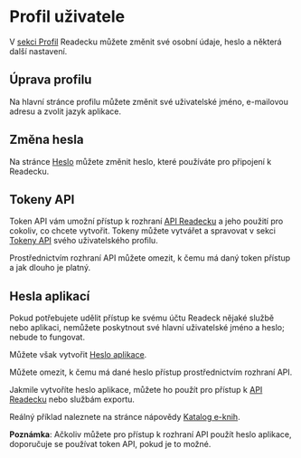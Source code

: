 # Profil uživatele

V [sekci Profil](readeck-instance://profile) Readecku můžete změnit své osobní údaje, heslo a některá další nastavení.

## Úprava profilu

Na hlavní stránce profilu můžete změnit své uživatelské jméno, e-mailovou adresu a zvolit jazyk aplikace.

## Změna hesla

Na stránce [Heslo](readeck-instance://profile/password) můžete změnit heslo, které používáte pro připojení k Readecku.

## Tokeny API

Token API vám umožní přístup k rozhraní [API Readecku](readeck-instance://docs/api) a jeho použití pro cokoliv, co chcete vytvořit. Tokeny můžete vytvářet a spravovat v sekci [Tokeny API](readeck-instance://profile/tokens) svého uživatelského profilu.

Prostřednictvím rozhraní API můžete omezit, k čemu má daný token přístup a jak dlouho je platný.

## Hesla aplikací

Pokud potřebujete udělit přístup ke svému účtu Readeck nějaké službě nebo aplikaci, nemůžete poskytnout své hlavní uživatelské jméno a heslo; nebude to fungovat.

Můžete však vytvořit [Heslo aplikace](readeck-instance://profile/credentials).

Můžete omezit, k čemu má dané heslo přístup prostřednictvím rozhraní API.

Jakmile vytvoříte heslo aplikace, můžete ho použít pro přístup k [API Readecku](readeck-instance://docs/api) nebo službám exportu.

Reálný příklad naleznete na stránce nápovědy [Katalog e-knih](./opds.md).

**Poznámka**: Ačkoliv můžete pro přístup k rozhraní API použít heslo aplikace, doporučuje se používat token API, pokud je to možné.